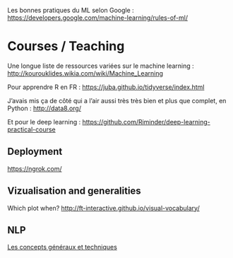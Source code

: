 
Les bonnes pratiques du ML selon Google :
https://developers.google.com/machine-learning/rules-of-ml/

# Courses / Teaching

Une longue liste de ressources variées sur le machine learning :
http://kourouklides.wikia.com/wiki/Machine_Learning

Pour apprendre R en FR :
https://juba.github.io/tidyverse/index.html

J’avais mis ça de côté qui a l’air aussi très très bien et plus que complet, en Python :
http://data8.org/

Et pour le deep learning :
https://github.com/Riminder/deep-learning-practical-course


## Deployment
https://ngrok.com/

## Vizualisation and generalities
Which plot when?
http://ft-interactive.github.io/visual-vocabulary/

## NLP

[Les concepts généraux et techniques](https://www.searchtechnologies.com/blog/natural-language-processing-techniques)

